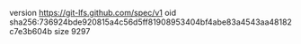 version https://git-lfs.github.com/spec/v1
oid sha256:736924bde920815a4c56d5ff81908953404bf4abe83a4543aa48182c7e3b604b
size 9297
